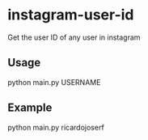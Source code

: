# instagram-user-id
Get the user ID of any user in instagram


## Usage

python main.py USERNAME


## Example

python main.py ricardojoserf
